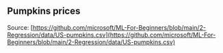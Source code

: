 ## Pumpkins prices
Source: [https://github.com/microsoft/ML-For-Beginners/blob/main/2-Regression/data/US-pumpkins.csv](https://github.com/microsoft/ML-For-Beginners/blob/main/2-Regression/data/US-pumpkins.csv)

